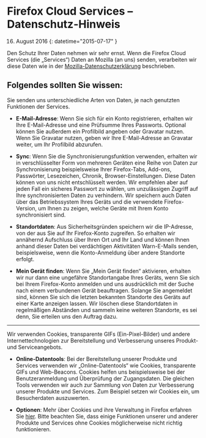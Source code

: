 # Firefox Cloud Services – Datenschutz-Hinweis

16. August 2016
{: datetime="2015-07-17" }

Den Schutz Ihrer Daten nehmen wir sehr ernst. Wenn die Firefox Cloud Services (die „Services“) Daten an Mozilla (an uns) senden, verarbeiten wir diese Daten wie in der [Mozilla-Datenschutzerklärung](https://www.mozilla.org/privacy/) beschrieben.

## Folgendes sollten Sie wissen:

Sie senden uns unterschiedliche Arten von Daten, je nach genutzten Funktionen der Services.

* **E-Mail-Adresse**: Wenn Sie sich für ein Konto registrieren, erhalten wir Ihre E-Mail-Adresse und eine Prüfsumme Ihres Passworts. Optional können Sie außerdem ein Profilbild angeben oder Gravatar nutzen. Wenn Sie Gravatar nutzen, geben wir Ihre E-Mail-Adresse an Gravatar weiter, um Ihr Profilbild abzurufen.

* **Sync**: Wenn Sie die Synchronisierungsfunktion verwenden, erhalten wir in verschlüsselter Form von mehreren Geräten eine Reihe von Daten zur Synchronisierung beispielsweise Ihrer Firefox-Tabs, Add-ons, Passwörter, Lesezeichen, Chronik, Browser-Einstellungen. Diese Daten können von uns nicht entschlüsselt werden. Wir empfehlen aber auf jeden Fall ein sicheres Passwort zu wählen, um unzulässigen Zugriff auf Ihre synchronisierten Daten zu verhindern. Wir speichern auch Daten über das Betriebssystem Ihres Geräts und die verwendete Firefox-Version, um Ihnen zu zeigen, welche Geräte mit Ihrem Konto synchronisiert sind.

* **Standortdaten**: Aus Sicherheitsgründen speichern wir die IP-Adresse, von der aus Sie auf Ihr Firefox-Konto zugreifen. So erhalten wir annähernd Aufschluss über Ihren Ort und Ihr Land und können Ihnen anhand dieser Daten bei verdächtigen Aktivitäten Warn-E-Mails senden, beispielsweise, wenn die Konto-Anmeldung über andere Standorte erfolgt.
    
 * **Mein Gerät finden**: Wenn Sie „Mein Gerät finden“ aktivieren, erhalten wir nur dann eine ungefähre Standortangabe Ihres Geräts, wenn Sie sich bei Ihrem Firefox-Konto anmelden und uns ausdrücklich mit der Suche nach einem verbundenen Gerät beauftragen. Solange Sie angemeldet sind, können Sie sich die letzten bekannten Standorte des Geräts auf einer Karte anzeigen lassen. Wir löschen diese Standortdaten in regelmäßigen Abständen und sammeln keine weiteren Standorte, es sei denn, Sie erteilen uns den Auftrag dazu.

---------------------------------------

Wir verwenden Cookies, transparente GIFs (Ein-Pixel-Bilder) und andere Internettechnologien zur Bereitstellung und Verbesserung unseres Produkt- und Serviceangebots.

* **Online-Datentools**: Bei der Bereitstellung unserer Produkte und Services verwenden wir „Online-Datentools“ wie Cookies, transparente GIFs und Web-Beacons. Cookies helfen uns beispielsweise bei der Benutzeranmeldung und Überprüfung der Zugangsdaten. Die gleichen Tools verwenden wir auch zur Sammlung von Daten zur Verbesserung unserer Produkte und Services. Zum Beispiel setzen wir Cookies ein, um Besucherdaten auszuwerten.

* **Optionen**: Mehr über Cookies und ihre Verwaltung in Firefox erfahren Sie [hier](https://support.mozilla.org/de/kb/cookies-informationen-websites-auf-ihrem-computer). Bitte beachten Sie, dass einige Funktionen unserer und anderer Produkte und Services ohne Cookies möglicherweise nicht richtig funktionieren.

